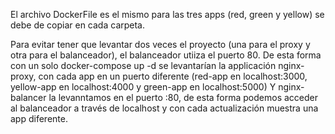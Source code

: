 El archivo DockerFile es el mismo para las tres apps (red, green y yellow) se debe de copiar en cada carpeta.

Para evitar tener que levantar dos veces el proyecto (una para el proxy y otra para el balanceador), el balanceador utiiza el puerto 80. 
De esta forma con un solo docker-compose up -d se levantarían la applicación nginx-proxy, con cada app en un puerto diferente 
(red-app en localhost:3000, yellow-app en localhost:4000 y green-app en localhost:5000)
Y nginx-balancer la levanntamos en el puerto :80, de esta forma podemos acceder al balanceador a través de localhost y con cada actualización muestra una app diferente. 
